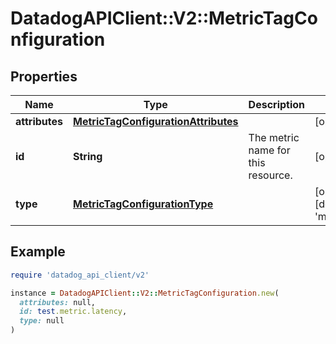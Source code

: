 # DatadogAPIClient::V2::MetricTagConfiguration

## Properties

| Name | Type | Description | Notes |
| ---- | ---- | ----------- | ----- |
| **attributes** | [**MetricTagConfigurationAttributes**](MetricTagConfigurationAttributes.md) |  | [optional] |
| **id** | **String** | The metric name for this resource. | [optional] |
| **type** | [**MetricTagConfigurationType**](MetricTagConfigurationType.md) |  | [optional][default to &#39;manage_tags&#39;] |

## Example

```ruby
require 'datadog_api_client/v2'

instance = DatadogAPIClient::V2::MetricTagConfiguration.new(
  attributes: null,
  id: test.metric.latency,
  type: null
)
```

